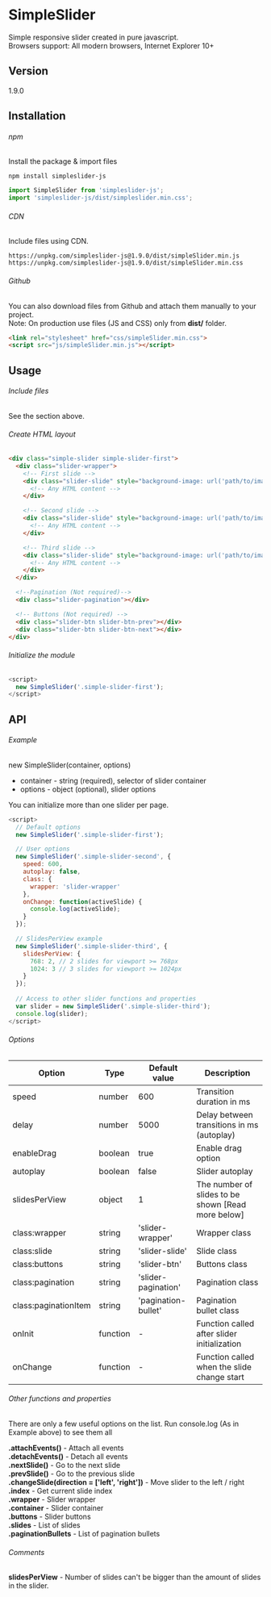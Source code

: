 # SimpleSlider
Simple responsive slider created in pure javascript.
<br> Browsers support: All modern browsers, Internet Explorer 10+

## Version
1.9.0

## Installation

###### npm
Install the package & import files

```
npm install simpleslider-js
```

```javascript
import SimpleSlider from 'simpleslider-js';
import 'simpleslider-js/dist/simpleslider.min.css';
```

###### CDN
Include files using CDN.

```
https://unpkg.com/simpleslider-js@1.9.0/dist/simpleSlider.min.js
https://unpkg.com/simpleslider-js@1.9.0/dist/simpleSlider.min.css
```

###### Github
You can also download files from Github and attach them manually to your project. <br>
Note: On production use files (JS and CSS) only from **dist/** folder.

```html
<link rel="stylesheet" href="css/simpleSlider.min.css"> 
<script src="js/simpleSlider.min.js"></script>  
```
## Usage

###### Include files
See the section above.

###### Create HTML layout
```html
<div class="simple-slider simple-slider-first">
  <div class="slider-wrapper">
    <!-- First slide -->
    <div class="slider-slide" style="background-image: url('path/to/image')">
      <!-- Any HTML content -->
    </div>

    <!-- Second slide -->
    <div class="slider-slide" style="background-image: url('path/to/image')">
      <!-- Any HTML content -->
    </div>

    <!-- Third slide -->
    <div class="slider-slide" style="background-image: url('path/to/image')">
      <!-- Any HTML content -->
    </div>
  </div>

  <!--Pagination (Not required)-->
  <div class="slider-pagination"></div>

  <!-- Buttons (Not required) -->
  <div class="slider-btn slider-btn-prev"></div>
  <div class="slider-btn slider-btn-next"></div> 
</div>
```

###### Initialize the module
```javascript
<script>
  new SimpleSlider('.simple-slider-first');
</script>
```

## API

###### Example
new SimpleSlider(container, options)

* container - string (required), selector of slider container
* options - object (optional), slider options

You can initialize more than one slider per page.

```javascript
<script>
  // Default options
  new SimpleSlider('.simple-slider-first');  

  // User options
  new SimpleSlider('.simple-slider-second', {
    speed: 600,
    autoplay: false,
    class: {
      wrapper: 'slider-wrapper'
    },
    onChange: function(activeSlide) {
      console.log(activeSlide);
    }
  });

  // SlidesPerView example
  new SimpleSlider('.simple-slider-third', {
    slidesPerView: {
      768: 2, // 2 slides for viewport >= 768px
      1024: 3 // 3 slides for viewport >= 1024px
    }
  });
  
  // Access to other slider functions and properties
  var slider = new SimpleSlider('.simple-slider-third');
  console.log(slider);
</script>
```

###### Options

| Option  | Type | Default value | Description |
| ----- | ----- | ----- | ----- |
| speed | number | 600 | Transition duration in ms |
| delay | number | 5000 | Delay between transitions in ms (autoplay) |
| enableDrag | boolean | true | Enable drag option | 
| autoplay | boolean | false | Slider autoplay |
| slidesPerView | object | 1 | The number of slides to be shown [Read more below] |
| class:wrapper | string | 'slider-wrapper' | Wrapper class |
| class:slide | string | 'slider-slide' | Slide class |
| class:buttons | string | 'slider-btn' | Buttons class |
| class:pagination | string | 'slider-pagination' | Pagination class |
| class:paginationItem | string | 'pagination-bullet' | Pagination bullet class |
| onInit | function | - | Function called after slider initialization |
| onChange | function | - | Function called when the slide change start |

###### Other functions and properties
There are only a few useful options on the list. Run console.log (As in Example above) to see them all

**.attachEvents()** - Attach all events <br>
**.detachEvents()** - Detach all events <br>
**.nextSlide()** - Go to the next slide <br>
**.prevSlide()** - Go to the previous slide <br>
**.changeSlide(direction = ['left', 'right'])** - Move slider to the left / right <br>
**.index** - Get current slide index <br>
**.wrapper** - Slider wrapper <br>
**.container** - Slider container <br>
**.buttons** - Slider buttons <br>
**.slides** - List of slides <br>
**.paginationBullets** - List of pagination bullets

###### Comments

**slidesPerView** - Number of slides can't be bigger than the amount of slides in the slider.